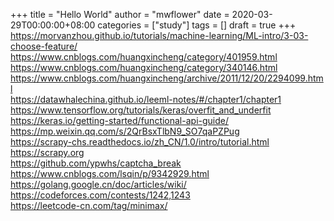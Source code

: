 +++
title = "Hello World"
author = "mwflower"
date = 2020-03-29T00:00:00+08:00
categories = ["study"]
tags = []
draft = true
+++
https://morvanzhou.github.io/tutorials/machine-learning/ML-intro/3-03-choose-feature/  
https://www.cnblogs.com/huangxincheng/category/401959.html  
https://www.cnblogs.com/huangxincheng/category/340146.html  
https://www.cnblogs.com/huangxincheng/archive/2011/12/20/2294099.html  
https://datawhalechina.github.io/leeml-notes/#/chapter1/chapter1  
https://www.tensorflow.org/tutorials/keras/overfit_and_underfit  
https://keras.io/getting-started/functional-api-guide/  
https://mp.weixin.qq.com/s/2QrBsxTlbN9_SO7qaPZPug  
https://scrapy-chs.readthedocs.io/zh_CN/1.0/intro/tutorial.html  
https://scrapy.org  
https://github.com/ypwhs/captcha_break  
https://www.cnblogs.com/lsqin/p/9342929.html  
https://golang.google.cn/doc/articles/wiki/  
https://codeforces.com/contests/1242,1243  
https://leetcode-cn.com/tag/minimax/  
